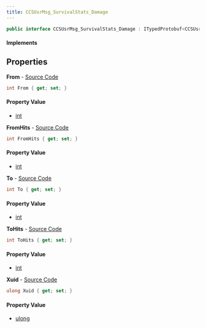 ```yaml
---
title: CCSUsrMsg_SurvivalStats_Damage
---
```


```csharp
public interface CCSUsrMsg_SurvivalStats_Damage : ITypedProtobuf<CCSUsrMsg_SurvivalStats_Damage>, INativeHandle
```

#### Implements

## Properties

**From** - [Source Code](https://github.com/swiftly-solution/swiftlys2/blob/master/managed/src/SwiftlyS2.Generated/Protobufs/Interfaces/CCSUsrMsg_SurvivalStats_Damage.cs#L22)

```csharp
int From { get; set; }
```

#### Property Value

- [int](https://learn.microsoft.com/dotnet/api/system.int32)

**FromHits** - [Source Code](https://github.com/swiftly-solution/swiftlys2/blob/master/managed/src/SwiftlyS2.Generated/Protobufs/Interfaces/CCSUsrMsg_SurvivalStats_Damage.cs#L25)

```csharp
int FromHits { get; set; }
```

#### Property Value

- [int](https://learn.microsoft.com/dotnet/api/system.int32)

**To** - [Source Code](https://github.com/swiftly-solution/swiftlys2/blob/master/managed/src/SwiftlyS2.Generated/Protobufs/Interfaces/CCSUsrMsg_SurvivalStats_Damage.cs#L16)

```csharp
int To { get; set; }
```

#### Property Value

- [int](https://learn.microsoft.com/dotnet/api/system.int32)

**ToHits** - [Source Code](https://github.com/swiftly-solution/swiftlys2/blob/master/managed/src/SwiftlyS2.Generated/Protobufs/Interfaces/CCSUsrMsg_SurvivalStats_Damage.cs#L19)

```csharp
int ToHits { get; set; }
```

#### Property Value

- [int](https://learn.microsoft.com/dotnet/api/system.int32)

**Xuid** - [Source Code](https://github.com/swiftly-solution/swiftlys2/blob/master/managed/src/SwiftlyS2.Generated/Protobufs/Interfaces/CCSUsrMsg_SurvivalStats_Damage.cs#L13)

```csharp
ulong Xuid { get; set; }
```

#### Property Value

- [ulong](https://learn.microsoft.com/dotnet/api/system.uint64)

